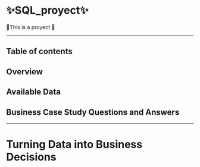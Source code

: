 # ✨SQL_proyect✨
:horse_racing:This is a proyect :rotating_light:
***
## Table of contents
## Overview
## Available Data
## Business Case Study Questions and Answers
***
# Turning Data into Business Decisions

